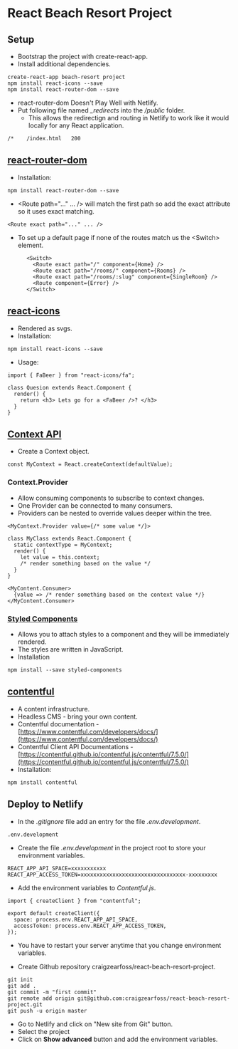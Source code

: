 # React Beach Resort Project

## Setup
- Bootstrap the project with create-react-app.
- Install additional dependencies.
```
create-react-app beach-resort project 
npm install react-icons --save
npm install react-router-dom --save
```
- react-router-dom Doesn't Play Well with Netlify.
- Put following file named *_redirects* into the */public* folder.
  - This allows the redirectign and routing in Netlify to work like it would locally for any React application.
```
/*    /index.html   200
```

## [react-router-dom](https://reacttraining.com/react-router/web/guides/quick-start)
- Installation:
```
npm install react-router-dom --save
```
- \<Route path="..." ... /> will match the first path so add the exact attribute so it uses exact matching.
```
<Route exact path="..." ... />
```
- To set up a default page if none of the routes match us the \<Switch> element.
```
      <Switch>
        <Route exact path="/" component={Home} />
        <Route exact path="/rooms/" component={Rooms} />
        <Route exact path="/rooms/:slug" component={SingleRoom} />
        <Route component={Error} />
      </Switch>

```

## [react-icons](https://react-icons.github.io/react-icons/)
- Rendered as svgs.
- Installation:
```
npm install react-icons --save
```
- Usage:
```
import { FaBeer } from "react-icons/fa";

class Quesion extends React.Component {
  render() {
    return <h3> Lets go for a <FaBeer />? </h3>
  }
}
```

## [Context API](https://reactjs.org/docs/context.html)
- Create a Context object.
```
const MyContext = React.createContext(defaultValue);
```
### Context.Provider
- Allow consuming components to subscribe to context changes.
- One Provider can be connected to many consumers.
- Providers can be nested to override values deeper within the tree.
```
<MyContext.Provider value={/* some value */}>
```

```
class MyClass extends React.Component {
  static contextType = MyContext;
  render() {
    let value = this.context;
    /* render something based on the value */
  }
}
```

```
<MyContent.Consumer>
  {value => /* render something based on the context value */}
</MyContent.Consumer>
```

### [Styled Components](https://styled-components.com/docs)
- Allows you to attach styles to a component and they will be immediately rendered.
- The styles are written in JavaScript.
- Installation
```
npm install --save styled-components
```

## [contentful](https://www.contentful.com/)
- A content infrastructure.
- Headless CMS - bring your own content.
- Contentful documentation - [https://www.contentful.com/developers/docs/](https://www.contentful.com/developers/docs/)
- Contentful Client API Documentations - [https://contentful.github.io/contentful.js/contentful/7.5.0/](https://contentful.github.io/contentful.js/contentful/7.5.0/)
- Installation:
```
npm install contentful
```

## Deploy to Netlify
- In the *.gitignore* file add an entry for the file *.env.development*.
```
.env.development
```
- Create the file *.env.development* in the project root to store your environment variables.
```
REACT_APP_API_SPACE=xxxxxxxxxxx
REACT_APP_ACCESS_TOKEN=xxxxxxxxxxxxxxxxxxxxxxxxxxxxxxxxx-xxxxxxxxx
```
- Add the environment variables to *Contentful.js*.
```
import { createClient } from "contentful";

export default createClient({
  space: process.env.REACT_APP_API_SPACE,
  accessToken: process.env.REACT_APP_ACCESS_TOKEN,
});
```
- You have to restart your server anytime that you change environment variables.

- Create Github repository craigzearfoss/react-beach-resort-project.
```
git init
git add .
git commit -m "first commit"
git remote add origin git@github.com:craigzearfoss/react-beach-resort-project.git
git push -u origin master
```

- Go to Netlify and click on "New site from Git" button.
- Select the project
- Click on **Show advanced** button and add the environment variables.